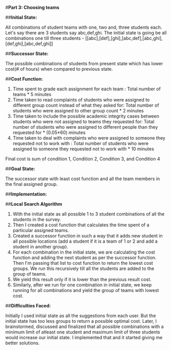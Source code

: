 #**Part 3: Choosing teams**

##**Initial State:** 

All combinations of student teams with one, two and, three students each.
Let's say there are 3 students say abc,def,ghi. The initial state is going be all combinations one till three students - [[abc],[def],[ghi],[abc,def],[abc,ghi],[def,ghi],[abc,def,ghi]]

##**Successor State:**

The possible combinations of students from present state which has lower cost(# of hours) when compared to previous state.

##**Cost Function:**

1. Time spent to grade each assignment for each team : Total number of teams * 5 minutes
2. Time taken to read complaints of students who were assigned to different group count instead of what they asked for: Total number of students who were assigned to other group count * 2 minutes  
3. Time taken to include the possible academic integrity cases between students who were not assigned to teams they requested for: Total number of students who were assigned to different people than they requested for * (0.05*60) minutes
4. Time taken to deal with complaints who were assigned to someone they requested not to work with : Total number of students who were assigned to someone they requested not to work with * 10 minutes

Final cost is sum of condition 1, Condition 2, Condition 3, and Condition 4

##**Goal State:**

The successor state with least cost function and all the team members in the final assigned group.

##**Implementation:**

##**Local Search Algorithm**

1. With the initial state as all possible 1 to 3 student combinations of all the students in the survey.
2. Then I created a cost function that calculates the time spent of a particular assigned teams.
3. Created a successor function in such a way that it adds new student in all possible locations (add a student if it is a team of 1 or 2 and add a student in another group).
4. For each combination in the initial state, we are calculating the cost function and adding the next student as per the successor function. Then I'm passing that list to cost function to return the lowest cost groups. We run this recursively till all the students are added to the group of teams.
5. We yield this result only if it is lower than the previous result cost.
6. Similarly, after we run for one combination in initial state, we keep running for all combinations and yield the group of teams with lowest cost.

##**Difficulties Faced:**

Initially I used initial state as all the suggestions from each user. But the initial state has too less groups to return a possible optimal cost. Later, I brainstormed, discussed and finalized that all possible combinations with a minimum limit of atleast one student and maximum limit of three students would increase our initial state. I implemented that and it started giving me better solutions.
